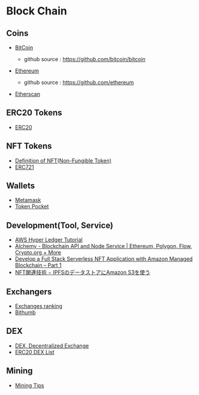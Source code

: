 # Block Chain

## Coins

* [BitCoin](https://ja.wikipedia.org/wiki/%E3%83%93%E3%83%83%E3%83%88%E3%82%B3%E3%82%A4%E3%83%B3)
  * github source : https://github.com/bitcoin/bitcoin
* [Ethereum](https://en.wikipedia.org/wiki/Ethereum)
  * github source : https://github.com/ethereum

* [Etherscan](https://etherscan.io/)

## ERC20 Tokens

* [ERC20](https://ethereum.org/ja/developers/docs/standards/tokens/erc-20/)

## NFT Tokens

* [Definition of NFT(Non-Fungible Token)](https://en.wikipedia.org/wiki/Non-fungible_token)
* [ERC721](https://ethereum.org/ja/developers/docs/standards/tokens/erc-721/)

## Wallets

* [Metamask](https://metamask.io/)
* [Token Pocket](https://tokenpocket.jp/)

## Development(Tool, Service)

* [AWS Hyper Ledger Tutorial](https://docs.aws.amazon.com/managed-blockchain/latest/hyperledger-fabric-dev/managed-blockchain-get-started-tutorial.html)
* [Alchemy - Blockchain API and Node Service | Ethereum, Polygon, Flow, Crypto.org + More](https://www.alchemy.com/)
* [Develop a Full Stack Serverless NFT Application with Amazon Managed Blockchain – Part 1](https://aws.amazon.com/jp/blogs/database/part-1-develop-a-full-stack-serverless-nft-application-with-amazon-managed-blockchain/)
* [NFT関連技術 − IPFSのデータストアにAmazon S3を使う](https://recruit.gmo.jp/engineer/jisedai/blog/ipfs-s3/)

## Exchangers

* [Exchanges ranking](https://coinmarketcap.com/rankings/exchanges/)
* [Bithumb](https://www.bithumb.com/)

## DEX

* [DEX, Decentralized Exchange](https://en.wikipedia.org/wiki/Decentralized_exchange)
* [ERC20 DEX List](https://etherscan.io/directory/Exchanges/DEX)

## Mining

* [Mining Tips](https://github.com/LowyShin/KnowledgeBase/blob/master/wiki/mining/README.md)
